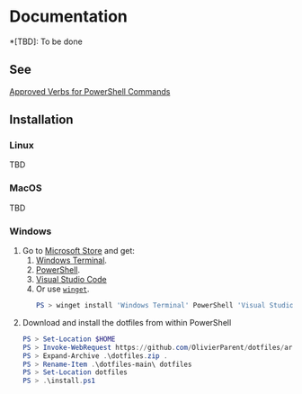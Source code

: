 # Documentation

*[TBD]: To be done

## See

[Approved Verbs for PowerShell Commands](https://learn.microsoft.com/en-us/powershell/scripting/developer/cmdlet/approved-verbs-for-windows-powershell-commands)

## Installation

### Linux

TBD

### MacOS

TBD

### Windows

1. Go to [Microsoft Store](https://apps.microsoft.com/home) and get:
   1. [Windows Terminal](https://apps.microsoft.com/detail/9n0dx20hk701).
   2. [PowerShell](https://apps.microsoft.com/detail/9mz1snwt0n5d).
   3. [Visual Studio Code](https://apps.microsoft.com/detail/XP9KHM4BK9FZ7Q)
   4. Or use [`winget`](https://learn.microsoft.com/windows/package-manager/winget/).
      ```powershell
      PS > winget install 'Windows Terminal' PowerShell 'Visual Studio Code' --source msstore
      ```
3. Download and install the dotfiles from within PowerShell
   ```powershell
   PS > Set-Location $HOME
   PS > Invoke-WebRequest https://github.com/OlivierParent/dotfiles/archive/refs/heads/main.zip -OutFile dotfiles.zip
   PS > Expand-Archive .\dotfiles.zip .
   PS > Rename-Item .\dotfiles-main\ dotfiles
   PS > Set-Location dotfiles
   PS > .\install.ps1
   ```
